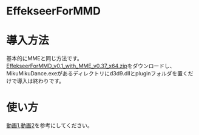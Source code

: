 # EffekseerForMMD
# 導入方法
基本的にMMEと同じ方法です。[EffekseerForMMD_v0.1_with_MME_v0.37_x64.zip](https://github.com/oigami/EffekseerForMMD/releases)をダウンロードし、MikuMikuDance.exeがあるディレクトリにd3d9.dllとpluginフォルダを置くだけで導入は終わりです。

# 使い方
[動画1](https://twitter.com/oigami013/status/797452424097054720),[動画2](https://twitter.com/oigami013/status/783529861306523648)を参考にしてください。


